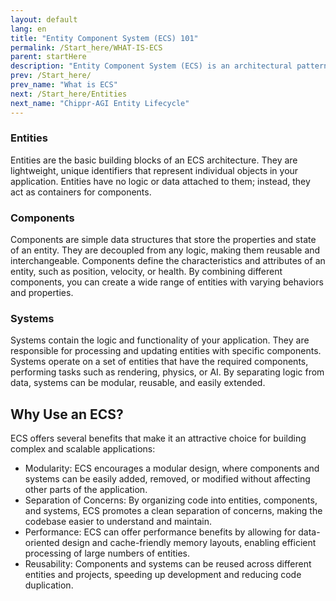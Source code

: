 ```yaml
---
layout: default
lang: en
title: "Entity Component System (ECS) 101"
permalink: /Start_here/WHAT-IS-ECS
parent: startHere 
description: "Entity Component System (ECS) is an architectural pattern widely used in game development and other software systems that require managing a large number of objects with varying properties and behaviors. It promotes flexibility, modularity, and separation of concerns by organizing code into three main categories: Entities, Components, and Systems."
prev: /Start_here/
prev_name: "What is ECS"
next: /Start_here/Entities
next_name: "Chippr-AGI Entity Lifecycle"
---
```


### Entities
Entities are the basic building blocks of an ECS architecture. They are lightweight, unique identifiers that represent individual objects in your application. Entities have no logic or data attached to them; instead, they act as containers for components.

### Components
Components are simple data structures that store the properties and state of an entity. They are decoupled from any logic, making them reusable and interchangeable. Components define the characteristics and attributes of an entity, such as position, velocity, or health. By combining different components, you can create a wide range of entities with varying behaviors and properties.

### Systems
Systems contain the logic and functionality of your application. They are responsible for processing and updating entities with specific components. Systems operate on a set of entities that have the required components, performing tasks such as rendering, physics, or AI. By separating logic from data, systems can be modular, reusable, and easily extended.

## Why Use an ECS?
ECS offers several benefits that make it an attractive choice for building complex and scalable applications:

- Modularity: ECS encourages a modular design, where components and systems can be easily added, removed, or modified without affecting other parts of the application.
- Separation of Concerns: By organizing code into entities, components, and systems, ECS promotes a clean separation of concerns, making the codebase easier to understand and maintain.
- Performance: ECS can offer performance benefits by allowing for data-oriented design and cache-friendly memory layouts, enabling efficient processing of large numbers of entities.
- Reusability: Components and systems can be reused across different entities and projects, speeding up development and reducing code duplication.